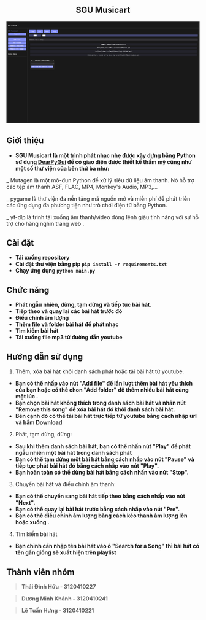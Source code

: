 
<h2 align="center">SGU Musicart</h2>
<kbd><img src="app.jpg"></kbd>

## Giới thiệu
- **SGU Musicart là một trình phát nhạc nhẹ được xây dựng bằng Python sử dụng [DearPyGui](https://github.com/hoffstadt/DearPyGui/) để có giao diện được thiết kế thẩm mỹ cũng như một số thư viện của bên thứ ba như:**

 
 _ Mutagen là một mô-đun Python để xử lý siêu dữ liệu âm thanh. Nó hỗ trợ các tệp âm thanh ASF, FLAC, MP4, Monkey's Audio, MP3,...

_ pygame là thư viện đa nền tảng mã nguồn mở và miễn phí để phát triển các ứng dụng đa phương tiện như trò chơi điện tử bằng Python.

_ yt-dlp là trình tải xuống âm thanh/video dòng lệnh giàu tính năng với sự hỗ trợ cho hàng nghìn trang web .

## Cài đặt
- **Tải xuống repository**
- **Cài đặt thư viện bằng pip `pip install -r requirements.txt`**
- **Chạy ứng dụng `python main.py`**

## Chức năng
- **Phát ngẫu nhiên, dừng, tạm dừng và tiếp tục bài hát.** 
- **Tiếp theo và quay lại các bài hát trước đó**
- **Điều chỉnh âm lượng**
- **Thêm file và folder bài hát để phát nhạc**
- **Tìm kiếm bài hát**
- **Tải xuống file mp3 từ đường dẫn youtube**

## Hướng dẫn sử dụng

1. Thêm, xóa bài hát khỏi danh sách phát hoặc tải bài hát từ youtube.
- **Bạn có thể nhấp vào nút "Add file" để lần lượt thêm bài hát yêu thích của bạn hoặc có thể chon "Add folder" để thêm nhiều bài hát cùng một lúc .**
- **Bạn chọn bài hát không thích trong danh sách bài hát và nhấn nút "Remove this song" để xóa bài hát đó khỏi danh sách bài hát.**
- **Bên cạnh đó có thể tải bài hát trực tiếp từ youtube bằng cách nhập url và bấm Download**
2. Phát, tạm dừng, dừng:
- **Sau khi thêm danh sách bài hát, bạn có thể nhấn nút "Play" để phát ngẫu nhiên một bài hát trong danh sách phát**
- **Bạn có thể tạm dừng một bài hát bằng cách nhấp vào nút "Pause" và tiếp tục phát bài hát đó bằng cách nhấp vào nút "Play".**
- **Bạn hoàn toàn có thể dừng bài hát bằng cách nhấn vào nút "Stop".**
3. Chuyển bài hát và điều chỉnh âm thanh:
- **Bạn có thể chuyển sang bài hát tiếp theo bằng cách nhấp vào nút "Next".**
- **Bạn có thể quay lại bài hát trước bằng cách nhấp vào nút "Pre".**
- **Bạn có thể điều chỉnh âm lượng bằng cách kéo thanh âm lượng lên hoặc xuống .**
4. Tìm kiếm bài hát
- **Bạn chỉnh cần nhập tên bài hát vào ô "Search for a Song" thì bài hát có tên gần giống sẽ xuất hiện trên playlist**

## Thành viên nhóm
> **Thái Đình Hữu - 3120410227**

> **Dương Minh Khánh - 3120410241**

> **Lê Tuấn Hưng - 3120410221**

